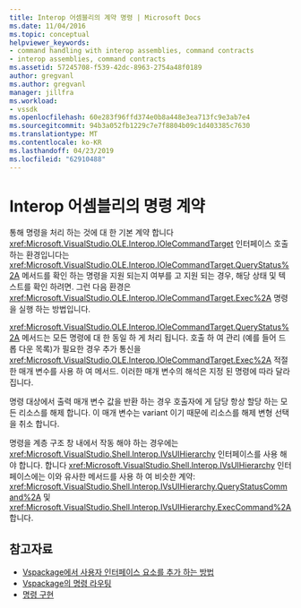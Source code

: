 ```yaml
---
title: Interop 어셈블리의 계약 명령 | Microsoft Docs
ms.date: 11/04/2016
ms.topic: conceptual
helpviewer_keywords:
- command handling with interop assemblies, command contracts
- interop assemblies, command contracts
ms.assetid: 57245708-f539-42dc-8963-2754a48f0189
author: gregvanl
ms.author: gregvanl
manager: jillfra
ms.workload:
- vssdk
ms.openlocfilehash: 60e283f96ffd374e0b8a448e3ea713fc9e3ab7e4
ms.sourcegitcommit: 94b3a052fb1229c7e7f8804b09c1d403385c7630
ms.translationtype: MT
ms.contentlocale: ko-KR
ms.lasthandoff: 04/23/2019
ms.locfileid: "62910488"
---
```

# <a name="command-contracts-in-interop-assemblies"></a>Interop 어셈블리의 명령 계약
통해 명령을 처리 하는 것에 대 한 기본 계약 합니다 <xref:Microsoft.VisualStudio.OLE.Interop.IOleCommandTarget> 인터페이스 호출 하는 환경입니다는 <xref:Microsoft.VisualStudio.OLE.Interop.IOleCommandTarget.QueryStatus%2A> 메서드를 확인 하는 명령을 지원 되는지 여부를 고 지원 되는 경우, 해당 상태 및 텍스트를 확인 하려면. 그런 다음 환경은 <xref:Microsoft.VisualStudio.OLE.Interop.IOleCommandTarget.Exec%2A> 명령을 실행 하는 방법입니다.

 <xref:Microsoft.VisualStudio.OLE.Interop.IOleCommandTarget.QueryStatus%2A> 메서드는 모든 명령에 대 한 동일 하 게 처리 됩니다. 호출 하 여 관리 (예를 들어 드롭 다운 목록)가 필요한 경우 추가 통신을 <xref:Microsoft.VisualStudio.OLE.Interop.IOleCommandTarget.Exec%2A> 적절 한 매개 변수를 사용 하 여 메서드. 이러한 매개 변수의 해석은 지정 된 명령에 따라 달라 집니다.

 명령 대상에서 출력 매개 변수 값을 반환 하는 경우 호출자에 게 담당 항상 할당 하는 모든 리소스를 해제 합니다. 이 매개 변수는 variant 이기 때문에 리소스를 해제 변형 선택을 취소 합니다.

 명령을 계층 구조 창 내에서 작동 해야 하는 경우에는 <xref:Microsoft.VisualStudio.Shell.Interop.IVsUIHierarchy> 인터페이스를 사용 해야 합니다. 합니다 <xref:Microsoft.VisualStudio.Shell.Interop.IVsUIHierarchy> 인터페이스에는 이와 유사한 메서드를 사용 하 여 비슷한 계약: <xref:Microsoft.VisualStudio.Shell.Interop.IVsUIHierarchy.QueryStatusCommand%2A> 및 <xref:Microsoft.VisualStudio.Shell.Interop.IVsUIHierarchy.ExecCommand%2A>합니다.

## <a name="see-also"></a>참고자료
- [Vspackage에서 사용자 인터페이스 요소를 추가 하는 방법](../../extensibility/internals/how-vspackages-add-user-interface-elements.md)
- [Vspackage의 명령 라우팅](../../extensibility/internals/command-routing-in-vspackages.md)
- [명령 구현](../../extensibility/internals/command-implementation.md)